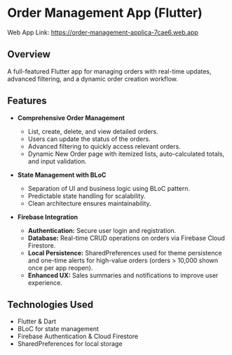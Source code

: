 

# Order Management App (Flutter)
  Web App Link: https://order-management-applica-7cae6.web.app
  
## Overview
A full-featured Flutter app for managing orders with real-time updates, advanced filtering, and a dynamic order creation workflow.

## Features

- **Comprehensive Order Management**
  - List, create, delete, and view detailed orders.
  - Users can update the status of the orders.
  - Advanced filtering to quickly access relevant orders.
  - Dynamic New Order page with itemized lists, auto-calculated totals, and input validation.

- **State Management with BLoC**
  - Separation of UI and business logic using BLoC pattern.
  - Predictable state handling for scalability.
  - Clean architecture ensures maintainability.

- **Firebase Integration**
  - **Authentication:** Secure user login and registration.
  - **Database:** Real-time CRUD operations on orders via Firebase Cloud Firestore.
  - **Local Persistence:** SharedPreferences used for theme persistence and one-time alerts for high-value orders (orders > 10,000 shown once per app reopen).
  - **Enhanced UX:** Sales summaries and notifications to improve user experience.

## Technologies Used
- Flutter & Dart
- BLoC for state management
- Firebase Authentication & Cloud Firestore
- SharedPreferences for local storage

